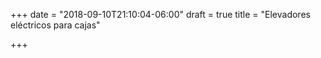 +++
date = "2018-09-10T21:10:04-06:00"
draft = true
title = "Elevadores eléctricos para cajas"

+++
